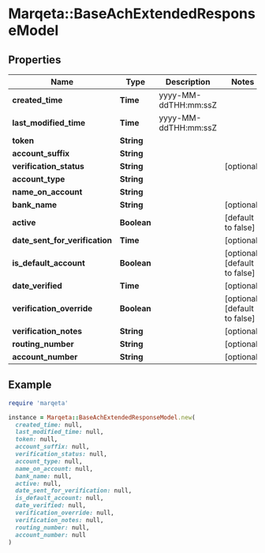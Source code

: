 # Marqeta::BaseAchExtendedResponseModel

## Properties

| Name | Type | Description | Notes |
| ---- | ---- | ----------- | ----- |
| **created_time** | **Time** | yyyy-MM-ddTHH:mm:ssZ |  |
| **last_modified_time** | **Time** | yyyy-MM-ddTHH:mm:ssZ |  |
| **token** | **String** |  |  |
| **account_suffix** | **String** |  |  |
| **verification_status** | **String** |  | [optional] |
| **account_type** | **String** |  |  |
| **name_on_account** | **String** |  |  |
| **bank_name** | **String** |  | [optional] |
| **active** | **Boolean** |  | [default to false] |
| **date_sent_for_verification** | **Time** |  | [optional] |
| **is_default_account** | **Boolean** |  | [optional][default to false] |
| **date_verified** | **Time** |  | [optional] |
| **verification_override** | **Boolean** |  | [optional][default to false] |
| **verification_notes** | **String** |  | [optional] |
| **routing_number** | **String** |  | [optional] |
| **account_number** | **String** |  | [optional] |

## Example

```ruby
require 'marqeta'

instance = Marqeta::BaseAchExtendedResponseModel.new(
  created_time: null,
  last_modified_time: null,
  token: null,
  account_suffix: null,
  verification_status: null,
  account_type: null,
  name_on_account: null,
  bank_name: null,
  active: null,
  date_sent_for_verification: null,
  is_default_account: null,
  date_verified: null,
  verification_override: null,
  verification_notes: null,
  routing_number: null,
  account_number: null
)
```

